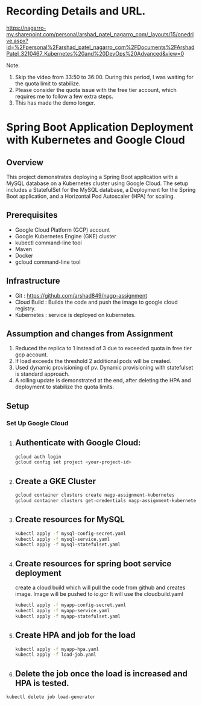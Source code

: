 # Recording Details and URL.

https://nagarro-my.sharepoint.com/personal/arshad_patel_nagarro_com/_layouts/15/onedrive.aspx?id=%2Fpersonal%2Farshad_patel_nagarro_com%2FDocuments%2FArshadPatel_3210467_Kubernetes%20and%20DevOps%20Advanced&view=0

Note:
1. Skip the video from 33:50 to 36:00. During this period, I was waiting for the quota limit to stabilize.
2. Please consider the quota issue with the free tier account, which requires me to follow a few extra steps.
3. This has made the demo longer.

# Spring Boot Application Deployment with Kubernetes and Google Cloud

## Overview

This project demonstrates deploying a Spring Boot application with a MySQL database on a Kubernetes cluster using Google Cloud. The setup includes a StatefulSet for the MySQL database, a Deployment for the Spring Boot application, and a Horizontal Pod Autoscaler (HPA) for scaling.

## Prerequisites

- Google Cloud Platform (GCP) account
- Google Kubernetes Engine (GKE) cluster
- kubectl command-line tool
- Maven
- Docker
- gcloud command-line tool

## Infrastructure
* Git : https://github.com/arshad849/nagp-assignment
* Cloud Build : Builds the code and push the image to google cloud registry.
* Kubernetes : service is deployed on kubernetes.

## Assumption and changes from Assignment
1. Reduced the replica to 1 instead of 3 due to exceeded quota in free tier gcp account.
2. If load exceeds the threshold 2 additional pods will be created.
3. Used dynamic provisioning of pv. Dynamic provisioning with statefulset is standard approach.
4. A rolling update is demonstrated at the end, after deleting the HPA and deployment to stabilize the quota limits.


## Setup

###  Set Up Google Cloud

1. ## Authenticate with Google Cloud:

   ```bash
   gcloud auth login
   gcloud config set project <your-project-id>

2. ## Create a GKE Cluster

   ```bash
   gcloud container clusters create nagp-assignment-kubernetes
   gcloud container clusters get-credentials nagp-assignment-kubernetes

3. ## Create resources for MySQL

   ```bash
   kubectl apply -f mysql-config-secret.yaml
   kubectl apply -f mysql-service.yaml
   kubectl apply -f mysql-statefulset.yaml
   
4. ## Create resources for spring boot service deployment
   create a cloud build which will pull the code from github and creates image.
   Image will be pushed to io.gcr
   It will use the cloudbuild.yaml

   ```bash
   kubectl apply -f myapp-config-secret.yaml
   kubectl apply -f myapp-service.yaml
   kubectl apply -f myapp-statefulset.yaml
   
5. ## Create HPA and job for the load

   ```bash
   kubectl apply -f myapp-hpa.yaml
   kubectl apply -f load-job.yaml
   
6. ## Delete the job once the load is increased and HPA is tested.

  ```bash
  kubectl delete job load-generator

   


